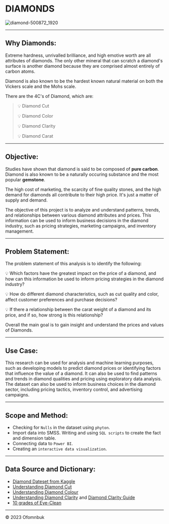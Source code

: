 # DIAMONDS 



![diamond-500872_1920](https://user-images.githubusercontent.com/122539866/229677721-ce464b2c-9369-49f4-8ebe-c72faa726716.jpg)



----

## Why Diamonds:

Extreme hardness, unrivalled brilliance, and high emotive worth are all attributes of diamonds. The only other mineral that can scratch a diamond's surface is another diamond because they are comprised almost entirely of carbon atoms.

Diamond is also known to be the hardest known natural material on both the Vickers scale and the Mohs scale.

There are the 4C's of Diamond, which are:
> 💡 Diamond Cut
> 
> 💡 Diamond Color
> 
> 💡 Diamond Clarity
> 
> 💡 Diamond Carat

---

## Objective:

Studies have shown that diamond is said to be composed of **pure carbon**. Diamond is also known to be a naturally occuring substance and the most popular **gemstone**.

The high cost of marketing, the scarcity of fine quality stones, and the high demand for diamonds all contribute to their high price. It's just a matter of supply and demand.

The objective of this project is to analyze and understand patterns, trends, and relationships between various diamond attributes and prices. This information can be used to inform business decisions in the diamond industry, such as pricing strategies, marketing campaigns, and inventory management. 

---

## Problem Statement:

The problem statement of this analysis is to identify the following:

 💡 Which factors have the greatest impact on the price of a diamond, and how can this information be used to inform pricing strategies in the diamond industry?
> 
 💡 How do different diamond characteristics, such as cut quality and color, affect customer preferences and purchase decisions?
> 
 💡 If there a relationship between the carat weight of a diamond and its price, and if so, how strong is this relationship?

Overall the main goal is to gain insight and understand the prices and values of Diamonds.

----

## Use Case:

This research can be used for analysis and machine learning purposes, such as developing models to predict diamond prices or identifying factors that influence the value of a diamond. It can also be used to find patterns and trends in diamond qualities and pricing using exploratory data analysis. The dataset can also be used to inform business choices in the diamond sector, including pricing tactics, inventory control, and advertising campaigns. 

---

## Scope and Method:
- Checking for `Nulls` in the dataset using `phyton`.
- Import data into SMSS. Writing and using `SQL scripts` to create the fact and dimension table. 
- Connecting data to `Power BI`.
- Creating an `interactive data visualization`.

----

## Data Source and Dictionary:
- [Diamond Dateset from Kaggle](https://www.kaggle.com/datasets/hrokrin/the-largest-diamond-dataset-currely-on-kaggle)
- [Understanding Diamond Cut](https://www.lumeradiamonds.com/diamond-education/diamond-shape)
- [Understanding Diamond Colour](https://www.lumeradiamonds.com/diamond-education/diamond-color)
- [Understanding Diamond Clarity](https://4cs.gia.edu/en-us/diamond-clarity/) and [Diamond Clarity Guide](https://www.diamonds.pro/education/clarity/)
- [10 grades of Eye-Clean](https://www.diamonds.pro/education/eye-clean-diamonds/)

-----

&copy; 2023 Ofomnbuk

<!-- markdownlint-enable -->
